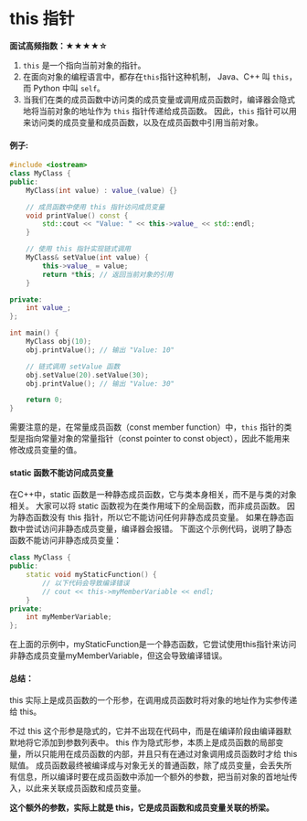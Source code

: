 # this 指针

**面试高频指数：★★★★☆**

1. `this` 是一个指向当前对象的指针。
2. 在面向对象的编程语言中，都存在`this`指针这种机制， Java、C++ 叫 `this`，而 Python 中叫 `self`。
3. 当我们在类的成员函数中访问类的成员变量或调用成员函数时，编译器会隐式地将当前对象的地址作为 `this` 指针传递给成员函数。
    因此，`this` 指针可以用来访问类的成员变量和成员函数，以及在成员函数中引用当前对象。
#### 例子: 
```cpp
#include <iostream>
class MyClass {
public:
    MyClass(int value) : value_(value) {}

    // 成员函数中使用 this 指针访问成员变量
    void printValue() const {
        std::cout << "Value: " << this->value_ << std::endl;
    }

    // 使用 this 指针实现链式调用
    MyClass& setValue(int value) {
        this->value_ = value;
        return *this; // 返回当前对象的引用
    }

private:
    int value_;
};

int main() {
    MyClass obj(10);
    obj.printValue(); // 输出 "Value: 10"

    // 链式调用 setValue 函数
    obj.setValue(20).setValue(30);
    obj.printValue(); // 输出 "Value: 30"

    return 0;
}

```
需要注意的是，在常量成员函数（const member function）中，`this` 指针的类型是指向常量对象的常量指针（const pointer to const object），因此不能用来修改成员变量的值。
#### static 函数不能访问成员变量
在C++中，static 函数是一种静态成员函数，它与类本身相关，而不是与类的对象相关。
大家可以将 static 函数视为在类作用域下的全局函数，而非成员函数。
因为静态函数没有 this 指针，所以它不能访问任何非静态成员变量。
如果在静态函数中尝试访问非静态成员变量，编译器会报错。
下面这个示例代码，说明了静态函数不能访问非静态成员变量：

```cpp
class MyClass {
public:
    static void myStaticFunction() {
        // 以下代码会导致编译错误
        // cout << this->myMemberVariable << endl;
    }
private:
    int myMemberVariable;
};
```
在上面的示例中，myStaticFunction是一个静态函数，它尝试使用this指针来访问非静态成员变量myMemberVariable，但这会导致编译错误。

#### 总结：
this 实际上是成员函数的一个形参，在调用成员函数时将对象的地址作为实参传递给 this。

不过 this 这个形参是隐式的，它并不出现在代码中，而是在编译阶段由编译器默默地将它添加到参数列表中。
this 作为隐式形参，本质上是成员函数的局部变量，所以只能用在成员函数的内部，并且只有在通过对象调用成员函数时才给 this 赋值。
成员函数最终被编译成与对象无关的普通函数，除了成员变量，会丢失所有信息，所以编译时要在成员函数中添加一个额外的参数，把当前对象的首地址传入，以此来关联成员函数和成员变量。

**这个额外的参数，实际上就是 this，它是成员函数和成员变量关联的桥梁。**